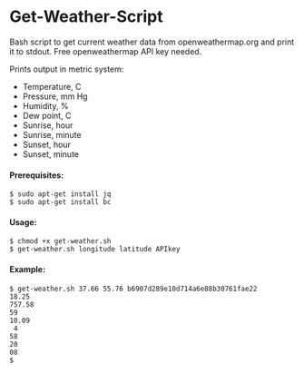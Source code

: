 # Get-Weather-Script

Bash script to get current weather data from openweathermap.org and print it to stdout. Free openweathermap API key needed.

Prints output in metric system:

* Temperature, C
* Pressure, mm Hg
* Humidity, %
* Dew point, C
* Sunrise, hour
* Sunrise, minute
* Sunset, hour
* Sunset, minute

#### Prerequisites:
```
$ sudo apt-get install jq
$ sudo apt-get install bc
```

#### Usage:
```
$ chmod +x get-weather.sh
$ get-weather.sh longitude latitude APIkey
```

#### Example:
``` console
$ get-weather.sh 37.66 55.76 b6907d289e10d714a6e88b30761fae22
18.25
757.58
59
10.09
 4
58
20
08
$
```

